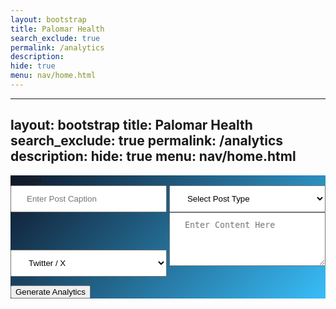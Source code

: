 ```yaml
---
layout: bootstrap
title: Palomar Health  
search_exclude: true
permalink: /analytics
description: 
hide: true
menu: nav/home.html
---
```

---
layout: bootstrap
title: Palomar Health  
search_exclude: true
permalink: /analytics
description: 
hide: true
menu: nav/home.html
---

<!-- Full-Page Viralzye Form Styled with Bootstrap -->
<div class="container-fluid d-flex flex-column justify-content-center align-items-center min-vh-100" style="background: linear-gradient(135deg, 
#0f172a, 
#38bdf8); font-family: 'Comic Sans MS', cursive, sans-serif;">

  <!-- Title -->
  <div class="mb-4 text-white fs-2 text-decoration-underline">Viralzye</div>

  <!-- Form Inputs -->
  <form method="POST" action="http://localhost:5000/api/analyze" class="d-flex flex-column align-items-center gap-3">

  <!-- Post Caption -->
  <input type="text" name="caption" class="form-control text-center bg-black text-white border-0 rounded-pill shadow" placeholder="Enter Post Caption" style="width: 250px; padding: 12px 24px;" />

  <!-- Post Type Selector -->
  <select name="post_type" class="form-select text-center bg-black text-white border-0 rounded-pill shadow" style="width: 250px; padding: 12px 24px;">
      <option disabled selected>Select Post Type</option>
      <option>Image</option>
      <option>Video</option>
      <option>Text</option>
    </select>

  <!-- Platform Selector -->
   <select name="platform" class="form-select text-center bg-black text-white border-0 rounded-pill shadow" style="width: 250px; padding: 12px 24px;">
      <option disabled selected>Twitter / X</option>
      <option>Instagram</option>
      <option>Facebook</option>
    </select>

  <!-- Content Area -->
  <textarea name="content" rows="4" class="form-control text-center bg-black text-white border-0 rounded-4 shadow" placeholder="Enter Content Here" style="width: 250px; padding: 12px 24px;"></textarea>

   <!-- Submit Button -->
  <button type="submit" class="btn btn-dark rounded-pill shadow px-4 py-2">Generate Analytics</button>
  </form>
</div>
